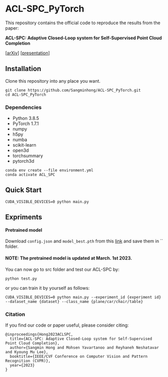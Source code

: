 # ACL-SPC_PyTorch

This repository contains the official code to reproduce the results from the paper:

**ACL-SPC: Adaptive Closed-Loop system for Self-Supervised Point Cloud Completion**

\[[arXiv](https://arxiv.org/abs/2303.01979)\] \[[presentation]()\] 


## Installation
Clone this repository into any place you want.
```
git clone https://github.com/Sangminhong/ACL-SPC_PyTorch.git
cd ACL-SPC_PyTorch
```
### Dependencies
* Python 3.8.5
* PyTorch 1.7.1
* numpy
* h5py
* numba
* scikit-learn
* open3d
* torchsummary
* pytorch3d
```
conda env create --file environment.yml
conda activate ACL_SPC
```

## Quick Start
```
CUDA_VISIBLE_DEVICES=0 python main.py
```

## Expriments

#### Pretrained model
Download `config.json` and `model_best.pth` from this [link]() and save them in `` folder.
#### NOTE: The pretrained model is updated at March. 1st 2023. 

You can now go to src folder and test our ACL-SPC by:
```
python test.py 
```

or you can train it by yourself as follows:
```
CUDA_VISIBLE_DEVICES=0 python main.py --experiment_id {experiment id} --dataset_name {dataset} --class_name {plane/car/chair/table}  
```


### Citation
If you find our code or paper useful, please consider citing:
```
@inproceedings{Hong2023ACLSPC,
  title={ACL-SPC: Adaptive Closed-Loop system for Self-Supervised Point Cloud Completion},
  author={Sangmin Hong and Mohsen Yavartanoo and Reyhaneh Neshatavar and Kyoung Mu Lee},
  booktitle={IEEE/CVF Conference on Computer Vision and Pattern Recognition (CVPR)},
  year={2023}
}
```
